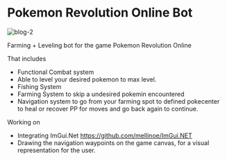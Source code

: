 # Pokemon Revolution Online Bot
 
 ![blog-2](https://user-images.githubusercontent.com/5794831/67248155-cbd22f80-f463-11e9-82c1-9a92ece3cb13.jpg)
 
 Farming + Leveling bot for the game Pokemon Revolution Online
 
That includes
 - Functional Combat system
 - Able to level your desired pokemon to max level.
 - Fishing System
 - Farming System to skip a undesired pokemin encountered
 - Navigation system to go from your farming spot to defined pokecenter to heal or recover PP for moves and go back again to continue.    

 
Working on
 - Integrating ImGui.Net https://github.com/mellinoe/ImGui.NET 
 - Drawing the navigation waypoints on the game canvas, for a visual representation for the user.
